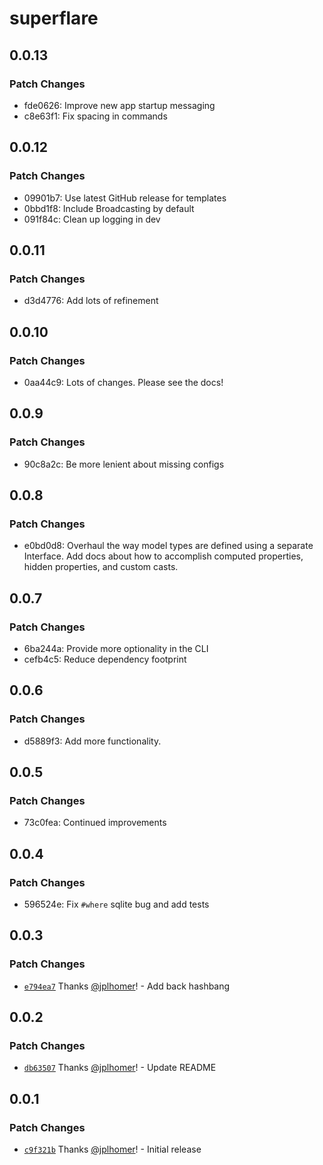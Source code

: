 # superflare

## 0.0.13

### Patch Changes

- fde0626: Improve new app startup messaging
- c8e63f1: Fix spacing in commands

## 0.0.12

### Patch Changes

- 09901b7: Use latest GitHub release for templates
- 0bbd1f8: Include Broadcasting by default
- 091f84c: Clean up logging in dev

## 0.0.11

### Patch Changes

- d3d4776: Add lots of refinement

## 0.0.10

### Patch Changes

- 0aa44c9: Lots of changes. Please see the docs!

## 0.0.9

### Patch Changes

- 90c8a2c: Be more lenient about missing configs

## 0.0.8

### Patch Changes

- e0bd0d8: Overhaul the way model types are defined using a separate Interface. Add docs about how to accomplish computed properties, hidden properties, and custom casts.

## 0.0.7

### Patch Changes

- 6ba244a: Provide more optionality in the CLI
- cefb4c5: Reduce dependency footprint

## 0.0.6

### Patch Changes

- d5889f3: Add more functionality.

## 0.0.5

### Patch Changes

- 73c0fea: Continued improvements

## 0.0.4

### Patch Changes

- 596524e: Fix `#where` sqlite bug and add tests

## 0.0.3

### Patch Changes

- [`e794ea7`](https://github.com/jplhomer/superflare/commit/e794ea72d851fd9a60c533f0d277341e497f50b3) Thanks [@jplhomer](https://github.com/jplhomer)! - Add back hashbang

## 0.0.2

### Patch Changes

- [`db63507`](https://github.com/jplhomer/superflare/commit/db635072c72f4949d83792dcc0916f754c23e18b) Thanks [@jplhomer](https://github.com/jplhomer)! - Update README

## 0.0.1

### Patch Changes

- [`c9f321b`](https://github.com/jplhomer/superflare/commit/c9f321b4c44885838196eecff489c586116befe7) Thanks [@jplhomer](https://github.com/jplhomer)! - Initial release
